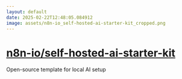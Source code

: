 ```yaml
---
layout: default
date: 2025-02-22T12:48:05.084912
image: assets/n8n-io_self-hosted-ai-starter-kit_cropped.png
---
```


# [n8n-io/self-hosted-ai-starter-kit](https://github.com/n8n-io/self-hosted-ai-starter-kit)

Open-source template for local AI setup
